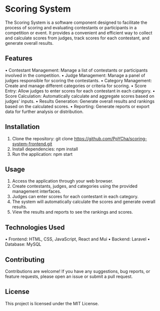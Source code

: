 # Scoring System

The Scoring System is a software component designed to facilitate the process of scoring and evaluating contestants or participants in a competition or event. It provides a convenient and efficient way to collect and calculate scores from judges, track scores for each contestant, and generate overall results.

## Features

• Contestant Management: Manage a list of contestants or participants involved in the competition.
• Judge Management: Manage a panel of judges responsible for scoring the contestants.
• Category Management: Create and manage different categories or criteria for scoring.
• Score Entry: Allow judges to enter scores for each contestant in each category.
• Score Calculation: Automatically calculate and aggregate scores based on judges' inputs.
• Results Generation: Generate overall results and rankings based on the calculated scores.
• Reporting: Generate reports or export data for further analysis or distribution.

## Installation

1. Clone the repository: git clone https://github.com/PpYCha/scoring-system-frontend.git
2. Install dependencies: npm install
3. Run the application: npm start

## Usage

1. Access the application through your web browser.
2. Create contestants, judges, and categories using the provided management interfaces.
3. Judges can enter scores for each contestant in each category.
4. The system will automatically calculate the scores and generate overall results.
5. View the results and reports to see the rankings and scores.

## Technologies Used

• Frontend: HTML, CSS, JavaScript, React and Mui
• Backend: Laravel
• Database: MySQL

## Contributing

Contributions are welcome! If you have any suggestions, bug reports, or feature requests, please open an issue or submit a pull request.

## License

This project is licensed under the MIT License.
